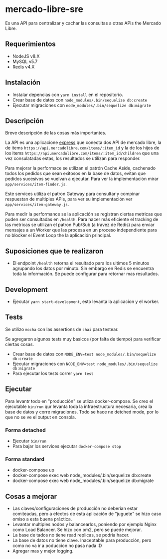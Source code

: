 # mercado-libre-sre

Es una API para centralizar y cachar las consultas a otras APIs the Mercado Libre.

## Requerimientos

- NodeJS v8.X
- MySQL v5.7
- Redis v4.X

## Instalación

- Instalar depencias con `yarn install` en el repositorio.
- Crear base de datos con `node_modules/.bin/sequelize db:create`
- Ejecutar migraciones con `node_modules/.bin/sequelize db:migrate`

## Descripción

Breve descripción de las cosas más importantes.

La API es una aplicacione [express](http://expressjs.com/) que conecta dos API de mercado libre, la de items `https://api.mercadolibre.com/items/:item_id` y la de los hijos de los items `https://api.mercadolibre.com/items/:item_id/children` que una vez consulatadas estas, los resultados se utilizan para responder.

Para mejorar la performace se utilizan el patrón Cache Aside, cachenado todos los pedidos que sean exitosos en la base de datos, evitan que pedidos sucesivos se vuelvan a ejecutar. Para ver la implementación mirar `app/services/item-finder.js`.

Este services utiliza el patron Gateway para consultar y compinar respuestan de multiples APIs, para ver su implementación ver `app/services/item-gateway.js`.

Para medir la performance se la aplicación se registran ciertas metricas que puden ser consultadas en `/health`. Para hacer más eficiente el tracking de las metricas se utilizan el patron Pub/Sub (a travez de Redis) para enviar mensajes a un Worker que las procesa en un proceso independiente para no blocker el Event Loop the la aplicación principal.

## Suposiciones que te realizaron

- El endpoint `/health` retorna el resultado para los ultimos 5 minutos agrupando los datos por minuto. Sin embargo en Redis se encuentra toda la información. Se puede configurar para retornar mas resultados.

## Development

- Ejecutar `yarn start-development`, esto levanta la aplicacion y el worker.

## Tests

Se utilizo `mocha` con las assertions de `chai` para testear.

Se agregaron algunos tests muy basicos (por falta de tiempo) para verificar ciertas cosas.

- Crear base de datos con `NODE_ENV=test node_modules/.bin/sequelize db:create`
- Ejecutar migraciones con `NODE_ENV=test node_modules/.bin/sequelize db:migrate`
- Para ejecutar los tests correr `yarn test`

## Ejecutar

Para levantr todo en "producción" se utliza docker-compose. Se creo el ejecutable `bin/run` qur levanta toda la infraestructura necesaria, crea la base de datos y corre migraciones. Todo se hace ne detched mode, por lo que no se ve el output en consola.

### Forma detached

- Ejecutar `bin/run`
- Para bajar los services ejecutar `docker-compose stop`

### Forma standard

- docker-compose up
- docker-compose exec web node_modules/.bin/sequelize db:create
- docker-compose exec web node_modules/.bin/sequelize db:migrate

## Cosas a mejorar

- Las claves/configuraciones de producción no deberian estar comiteadas, pero a efectos de esta aplicación de "juguete" se hizo caso omiso a esta buena práctica.
- Levantar multiples nodos y balancearlos, poniendo por ejemplo Nginx como Load Balancer. Se hizo con pm2, pero se puede mejorar.
- La base de tados no tiene read replicas, se podria hacer.
- La base de datos no tiene clave. Inaceptable para producción, pero como no va ir a poduccion no pasa nada :D
- Agregar mas y mejor logging.



